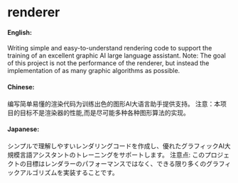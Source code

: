 # renderer


#### English: 
Writing simple and easy-to-understand rendering code to support the training of an excellent graphic AI large language assistant. 
Note: The goal of this project is not the performance of the renderer, but instead the implementation of as many graphic algorithms as possible.

#### Chinese: 
编写简单易懂的渲染代码为训练出色的图形AI大语言助手提供支持。
注意：本项目的目标不是渲染器的性能,而是尽可能多种各种图形算法的实现。

#### Japanese: 
シンプルで理解しやすいレンダリングコードを作成し、優れたグラフィックAI大規模言語アシスタントのトレーニングをサポートします。
注意点: このプロジェクトの目標はレンダラーのパフォーマンスではなく、できる限り多くのグラフィックアルゴリズムを実装することです。
